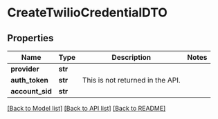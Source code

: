 # CreateTwilioCredentialDTO

## Properties
Name | Type | Description | Notes
------------ | ------------- | ------------- | -------------
**provider** | **str** |  | 
**auth_token** | **str** | This is not returned in the API. | 
**account_sid** | **str** |  | 

[[Back to Model list]](../README.md#documentation-for-models) [[Back to API list]](../README.md#documentation-for-api-endpoints) [[Back to README]](../README.md)


